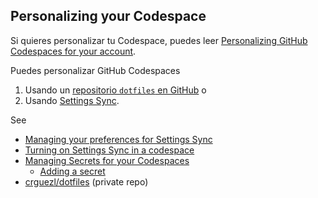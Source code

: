 ## Personalizing your Codespace

Si quieres personalizar tu Codespace, puedes leer [Personalizing GitHub Codespaces for your account](https://docs.github.com/en/codespaces/customizing-your-codespace/personalizing-github-codespaces-for-your-account).

Puedes personalizar GitHub Codespaces 

1. Usando un [repositorio `dotfiles` en GitHub](https://docs.github.com/en/codespaces/customizing-your-codespace/personalizing-github-codespaces-for-your-account#dotfiles) o 
2. Usando [Settings Sync](https://docs.github.com/en/codespaces/customizing-your-codespace/personalizing-github-codespaces-for-your-account#settings-sync). 

See 

- [Managing your preferences for Settings Sync](https://docs.github.com/en/codespaces/customizing-your-codespace/personalizing-github-codespaces-for-your-account#managing-your-preferences-for-settings-sync)
- [Turning on Settings Sync in a codespace](https://docs.github.com/en/codespaces/customizing-your-codespace/personalizing-github-codespaces-for-your-account#turning-on-settings-sync-in-a-codespace)
- [Managing Secrets for your Codespaces](https://docs.github.com/en/codespaces/managing-your-codespaces/managing-secrets-for-your-codespaces)
  - [Adding a secret](https://docs.github.com/en/codespaces/managing-your-codespaces/managing-secrets-for-your-codespaces)
- [crguezl/dotfiles](https://github.com/crguezl/dotfiles) (private repo)
